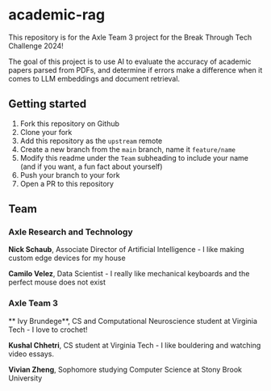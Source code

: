 # academic-rag

This repository is for the Axle Team 3 project for the Break Through Tech Challenge 2024!

The goal of this project is to use AI to evaluate the accuracy of academic papers parsed from PDFs, and determine if errors make a difference when it comes to LLM embeddings and document retrieval.

## Getting started

1. Fork this repository on Github
2. Clone your fork
3. Add this repository as the `upstream` remote
4. Create a new branch from the `main` branch, name it `feature/name`
5. Modify this readme under the `Team` subheading to include your name (and if you want, a fun fact about yourself)
6. Push your branch to your fork
7. Open a PR to this repository

## Team

### Axle Research and Technology

**Nick Schaub**, Associate Director of Artificial Intelligence - I like making custom edge devices for my house

**Camilo Velez**, Data Scientist - I really like mechanical keyboards and the perfect mouse does not exist
### Axle Team 3

** Ivy Brundege**, CS and Computational Neuroscience student at Virginia Tech - I love to crochet!

**Kushal Chhetri**, CS student at Virginia Tech - I like bouldering and watching video essays.

**Vivian Zheng**, Sophomore studying Computer Science at Stony Brook University
